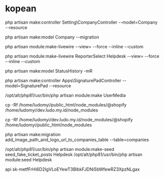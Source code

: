 # kopean

php artisan make:controller Setting\\CompanyController --model=Company --resource


php artisan make:model Company --migration


php artisan module:make-livewire <Component> <Module> --view= --force --inline --custom

php artisan module:make-livewire ReporterSelect Helpdesk --view= --force --inline --custom


php artisan make:model StatusHistory -mR

php artisan make:controller Apps\\SignaturePadController --model=SignaturePad --resource

/opt/alt/php81/usr/bin/php artisan module:make UserMedia

cp -Rf /home/ludomyi/public_html/node_modules/@shopify /home/ludomyi/dev.ludo.my.id/node_modules

cp -Rf /home/ludomyi/dev.ludo.my.id/node_modules/@shopify /home/ludomyi/public_html/node_modules

php artisan make:migration add_image_path_and_logo_url_to_companies_table --table=companies

/opt/alt/php81/usr/bin/php artisan module:make-seed seed_fake_ticket_posts Helpdesk
/opt/alt/php81/usr/bin/php artisan module:seed Helpdesk

api 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

